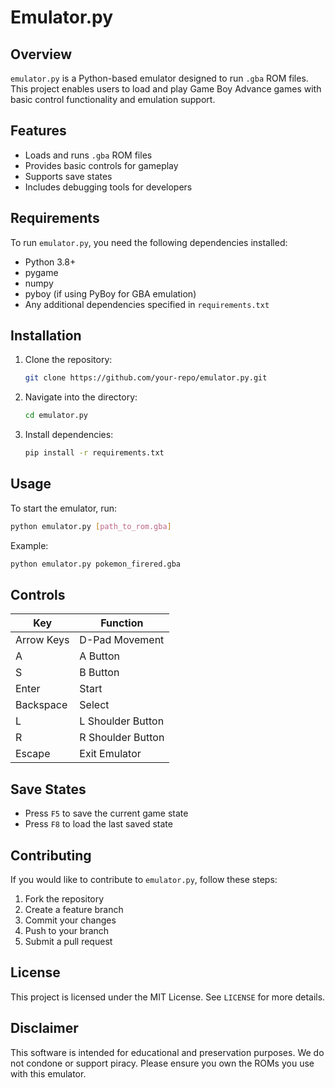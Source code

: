 # Emulator.py

## Overview
`emulator.py` is a Python-based emulator designed to run `.gba` ROM files. This project enables users to load and play Game Boy Advance games with basic control functionality and emulation support.

## Features
- Loads and runs `.gba` ROM files
- Provides basic controls for gameplay
- Supports save states
- Includes debugging tools for developers

## Requirements
To run `emulator.py`, you need the following dependencies installed:

- Python 3.8+
- pygame
- numpy
- pyboy (if using PyBoy for GBA emulation)
- Any additional dependencies specified in `requirements.txt`

## Installation
1. Clone the repository:
   ```sh
   git clone https://github.com/your-repo/emulator.py.git
   ```
2. Navigate into the directory:
   ```sh
   cd emulator.py
   ```
3. Install dependencies:
   ```sh
   pip install -r requirements.txt
   ```

## Usage
To start the emulator, run:
```sh
python emulator.py [path_to_rom.gba]
```
Example:
```sh
python emulator.py pokemon_firered.gba
```

## Controls
| Key | Function |
|------|----------|
| Arrow Keys | D-Pad Movement |
| A | A Button |
| S | B Button |
| Enter | Start |
| Backspace | Select |
| L | L Shoulder Button |
| R | R Shoulder Button |
| Escape | Exit Emulator |

## Save States
- Press `F5` to save the current game state
- Press `F8` to load the last saved state

## Contributing
If you would like to contribute to `emulator.py`, follow these steps:
1. Fork the repository
2. Create a feature branch
3. Commit your changes
4. Push to your branch
5. Submit a pull request

## License
This project is licensed under the MIT License. See `LICENSE` for more details.

## Disclaimer
This software is intended for educational and preservation purposes. We do not condone or support piracy. Please ensure you own the ROMs you use with this emulator.

